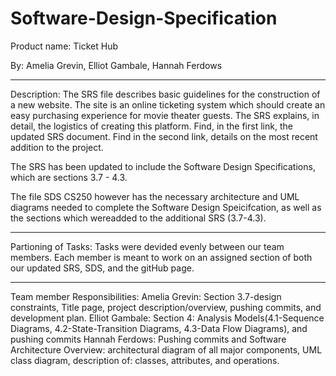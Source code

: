 # Software-Design-Specification
Product name: Ticket Hub

By: Amelia Grevin, Elliot Gambale, Hannah Ferdows 
***
Description:
The SRS file describes basic guidelines for the construction of a new website. The site is an online ticketing system which should create an easy purchasing experience for movie theater guests. The SRS explains, in detail, the logistics of creating this platform. Find, in the first link, the updated SRS document. Find in the second link, details on the most recent addition to the project.

The SRS has been updated to include the Software Design Specifications, which are sections 3.7 - 4.3.

The file SDS CS250 however has the necessary architecture and UML diagrams needed to complete the Software Design Speicifcation, as well as the sections which wereadded to the additional SRS (3.7-4.3).

***
Partioning of Tasks:
Tasks were devided evenly between our team members. Each member is meant to work on an assigned section of both our updated SRS, SDS, and the gitHub page. 
***
Team member Responsibilities:
Amelia Grevin: Section 3.7-design constraints, Title page, project description/overview, pushing commits, and development plan.
Elliot Gambale: Section 4: Analysis Models(4.1-Sequence Diagrams, 4.2-State-Transition Diagrams, 4.3-Data Flow Diagrams), and pushing commits
Hannah Ferdows: Pushing commits and Software Architecture Overview: architectural diagram of all major components, UML class diagram, description of: classes, attributes, and operations.
